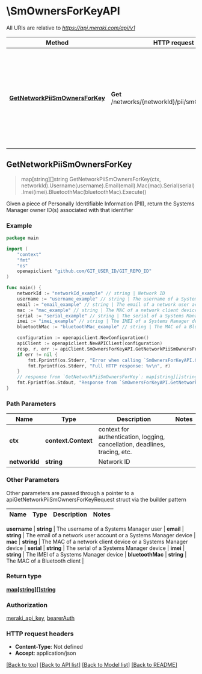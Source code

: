 # \SmOwnersForKeyAPI

All URIs are relative to *https://api.meraki.com/api/v1*

Method | HTTP request | Description
------------- | ------------- | -------------
[**GetNetworkPiiSmOwnersForKey**](SmOwnersForKeyAPI.md#GetNetworkPiiSmOwnersForKey) | **Get** /networks/{networkId}/pii/smOwnersForKey | Given a piece of Personally Identifiable Information (PII), return the Systems Manager owner ID(s) associated with that identifier



## GetNetworkPiiSmOwnersForKey

> map[string][]string GetNetworkPiiSmOwnersForKey(ctx, networkId).Username(username).Email(email).Mac(mac).Serial(serial).Imei(imei).BluetoothMac(bluetoothMac).Execute()

Given a piece of Personally Identifiable Information (PII), return the Systems Manager owner ID(s) associated with that identifier



### Example

```go
package main

import (
	"context"
	"fmt"
	"os"
	openapiclient "github.com/GIT_USER_ID/GIT_REPO_ID"
)

func main() {
	networkId := "networkId_example" // string | Network ID
	username := "username_example" // string | The username of a Systems Manager user (optional)
	email := "email_example" // string | The email of a network user account or a Systems Manager device (optional)
	mac := "mac_example" // string | The MAC of a network client device or a Systems Manager device (optional)
	serial := "serial_example" // string | The serial of a Systems Manager device (optional)
	imei := "imei_example" // string | The IMEI of a Systems Manager device (optional)
	bluetoothMac := "bluetoothMac_example" // string | The MAC of a Bluetooth client (optional)

	configuration := openapiclient.NewConfiguration()
	apiClient := openapiclient.NewAPIClient(configuration)
	resp, r, err := apiClient.SmOwnersForKeyAPI.GetNetworkPiiSmOwnersForKey(context.Background(), networkId).Username(username).Email(email).Mac(mac).Serial(serial).Imei(imei).BluetoothMac(bluetoothMac).Execute()
	if err != nil {
		fmt.Fprintf(os.Stderr, "Error when calling `SmOwnersForKeyAPI.GetNetworkPiiSmOwnersForKey``: %v\n", err)
		fmt.Fprintf(os.Stderr, "Full HTTP response: %v\n", r)
	}
	// response from `GetNetworkPiiSmOwnersForKey`: map[string][]string
	fmt.Fprintf(os.Stdout, "Response from `SmOwnersForKeyAPI.GetNetworkPiiSmOwnersForKey`: %v\n", resp)
}
```

### Path Parameters


Name | Type | Description  | Notes
------------- | ------------- | ------------- | -------------
**ctx** | **context.Context** | context for authentication, logging, cancellation, deadlines, tracing, etc.
**networkId** | **string** | Network ID | 

### Other Parameters

Other parameters are passed through a pointer to a apiGetNetworkPiiSmOwnersForKeyRequest struct via the builder pattern


Name | Type | Description  | Notes
------------- | ------------- | ------------- | -------------

 **username** | **string** | The username of a Systems Manager user | 
 **email** | **string** | The email of a network user account or a Systems Manager device | 
 **mac** | **string** | The MAC of a network client device or a Systems Manager device | 
 **serial** | **string** | The serial of a Systems Manager device | 
 **imei** | **string** | The IMEI of a Systems Manager device | 
 **bluetoothMac** | **string** | The MAC of a Bluetooth client | 

### Return type

[**map[string][]string**](array.md)

### Authorization

[meraki_api_key](../README.md#meraki_api_key), [bearerAuth](../README.md#bearerAuth)

### HTTP request headers

- **Content-Type**: Not defined
- **Accept**: application/json

[[Back to top]](#) [[Back to API list]](../README.md#documentation-for-api-endpoints)
[[Back to Model list]](../README.md#documentation-for-models)
[[Back to README]](../README.md)

